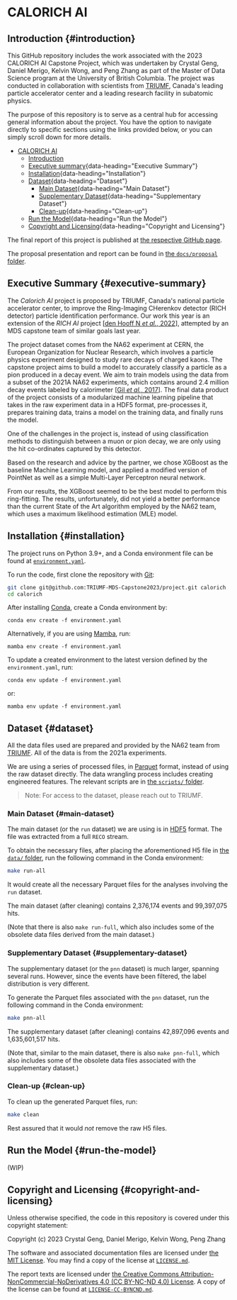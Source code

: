 # CALORICH AI

## Introduction {#introduction}

This GitHub repository includes the work associated with the 2023 CALORICH AI Capstone Project, which was undertaken by Crystal Geng, Daniel Merigo, Kelvin Wong, and Peng Zhang as part of the Master of Data Science program at the University of British Columbia. The project was conducted in collaboration with scientists from [TRIUMF](https://www.triumf.ca/), Canada's leading particle accelerator center and a leading research facility in subatomic physics.

The purpose of this repository is to serve as a central hub for accessing general information about the project. You have the option to navigate directly to specific sections using the links provided below, or you can simply scroll down for more details.

-   [CALORICH AI](#CALORICH%20AI)
    -   [Introduction](#introduction)
    -   [Executive summary](#executive-summary){data-heading="Executive Summary"}
    -   [Installation](#installation){data-heading="Installation"}
    -   [Dataset](#dataset){data-heading="Dataset"}
        -   [Main Dataset](#main-dataset){data-heading="Main Dataset"}
        -   [Supplementary Dataset](#supplementary-dataset){data-heading="Supplementary Dataset"}
        -   [Clean-up](#clean-up){data-heading="Clean-up"}
    -   [Run the Model](#run-the-model){data-heading="Run the Model"}
    -   [Copyright and Licensing](#copyright-and-licensing){data-heading="Copyright and Licensing"}

The final report of this project is published at [the respective GitHub page](https://triumf-mds-capstone2023.github.io/project).

The proposal presentation and report can be found in [the `docs/proposal` folder](docs/proposal).

## Executive Summary {#executive-summary}

The *Calorich AI* project is proposed by TRIUMF, Canada's national particle accelerator center, to improve the Ring-Imaging CHerenkov detector (RICH detector) particle identification performance. Our work this year is an extension of the *RICH AI* project [[den Hooff N *et al.*, 2022](https://triumf-mds-capstone2023.github.io/project/references.html#id11 "Van den Hooff N, Pandey R, Iyer M, and Jena S. Rich ai final report. 2022. Accessed: 2023-05-12. URL: https://triumf-capstone2022.github.io/richai/welcome.html.")], attempted by an MDS capstone team of similar goals last year.

The project dataset comes from the NA62 experiment at CERN, the European Organization for Nuclear Research, which involves a particle physics experiment designed to study rare decays of charged kaons. The capstone project aims to build a model to accurately classify a particle as a pion produced in a decay event. We aim to train models using the data from a subset of the 2021A NA62 experiments, which contains around 2.4 million decay events labeled by calorimeter [[Gil *et al.*, 2017](https://triumf-mds-capstone2023.github.io/project/references.html#id5 "E. Cortina Gil, E. Martin Albarran, E. Minucci, G. Nüssle, S. Padolski, P. Petrov, N. Szilasi, B. Velghe, G. Georgiev, V. Kozhuharov, L. Litov, T. Husek, K. Kampf, M. Zamkovsky, R. Aliberti, K. H. Geib, G. Khoriauli, K. Kleinknecht, J. Kunze, D. Lomidze, R. Marchevski, L. Peruzzo, M. Vormstein, R. Wanke, A. Winhart, M. Bolognesi, V. Carassiti, S. Chiozzi, A. Cotta Ramusino, A. Gianoli, R. Malaguti, P. Dalpiaz, M. Fiorini, E. Gamberini, I. Neri, A. Norton, F. Petrucci, M. Statera, H. Wahl, F. Bucci, R. Ciaranfi, M. Lenti, F. Maletta, R. Volpe, A. Bizzeti, A. Cassese, E. Iacopini, A. Antonelli, E. Capitolo, C. Capoccia, A. Cecchetti, G. Corradi, V. Fascianelli, F. Gonnella, G. Lamanna, R. Lenci, G. Mannocchi, S. Martellotti, M. Moulson, C. Paglia, M. Raggi, V. Russo, M. Santoni, T. Spadaro, D. Tagnani, S. Valeri, T. Vassilieva, F. Cassese, L. Roscilli, F. Ambrosino, T. Capussela, D. Di Filippo, P. Massarotti, M. Mirra, M. Napolitano, G. Saracino, M. Barbanera, P. Cenci, B. Checcucci, V. Duk, L. Farnesini, E. Gersabeck, M. Lupi, A. Papi, M. Pepe, M. Piccini, G. Scolieri, D. Aisa, G. Anzivino, M. Bizzarri, C. Campeggi, E. Imbergamo, A. Piluso, C. Santoni, L. Berretta, S. Bianucci, A. Burato, C. Cerri, R. Fantechi, S. Galeotti, G. Magazzu\textquotesingle , M. Minuti, A. Orsini, G. Petragnani, L. Pontisso, F. Raffaelli, F. Spinella, G. Collazuol, I. Mannelli, C. Avanzini, F. Costantini, L. Di Lella, N. Doble, M. Giorgi, S. Giudici, E. Pedreschi, R. Piandani, G. Pierazzini, J. Pinzino, M. Sozzi, L. Zaccarelli, A. Biagioni, E. Leonardi, A. Lonardo, P. Valente, P. Vicini, G. D\textquotesingle Agostini, R. Ammendola, V. Bonaiuto, N. De Simone, L. Federici, A. Fucci, G. Paoluzzi, A. Salamon, G. Salina, F. Sargeni, C. Biino, G. Dellacasa, S. Garbolino, F. Marchetto, S. Martoiu, G. Mazza, A. Rivetti, R. Arcidiacono, B. Bloch-Devaux, M. Boretto, L. Iacobuzio, E. Menichetti, D. Soldi, J. Engelfried, N. Estrada-Tristan, A. M. Bragadireanu, O. E. Hutanu, N. Azorskiy, V. Elsha, T. Enik, V. Falaleev, L. Glonti, Y. Gusakov, S. Kakurin, V. Kekelidze, S. Kilchakovskaya, E. Kislov, A. Kolesnikov, D. Madigozhin, M. Misheva, S. Movchan, I. Polenkevich, Y. Potrebenikov, V. Samsonov, S. Shkarovskiy, S. Sotnikov, L. Tarasova, M. Zaytseva, A. Zinchenko, V. Bolotov, S. Fedotov, E. Gushin, A. Khotjantsev, A. Khudyakov, A. Kleimenova, Yu. Kudenko, A. Shaikhiev, A. Gorin, S. Kholodenko, V. Kurshetsov, V. Obraztsov, A. Ostankov, V. Rykalin, V. Semenov, V. Sugonyaev, O. Yushchenko, L. Bician, T. Blazek, V. Cerny, M. Koval, R. Lietava, G. Aglieri Rinella, J. Arroyo Garcia, S. Balev, M. Battistin, J. Bendotti, F. Bergsma, S. Bonacini, F. Butin, A. Ceccucci, P. Chiggiato, H. Danielsson, J. Degrange, N. Dixon, B. Döbrich, P. Farthouat, L. Gatignon, P. Golonka, S. Girod, A. Goncalves Martins De Oliveira, R. Guida, F. Hahn, E. Harrouch, M. Hatch, P. Jarron, O. Jamet, B. Jenninger, J. Kaplon, A. Kluge, G. Lehmann-Miotto, P. Lichard, G. Maire, A. Mapelli, J. Morant, M. Morel, J. Noël, M. Noy, V. Palladino, A. Pardons, F. Perez-Gomez, L. Perktold, M. Perrin-Terrin, P. Petagna, K. Poltorak, P. Riedler, G. Romagnoli, G. Ruggiero, T. Rutter, J. Rouet, V. Ryjov, A. Saputi, T. Schneider, G. Stefanini, C. Theis, S. Tiuraniemi, F. Vareia Rodriguez, S. Venditti, M. Vergain, H. Vincke, P. Wertelaers, M. B. Brunetti, S. Edwards, E. Goudzovski, B. Hallgren, M. Krivda, C. Lazzeroni, N. Lurkin, D. Munday, F. Newson, C. Parkinson, S. Pyatt, A. Romano, X. Serghi, A. Sergi, R. Staley, A. Sturgess, H. Heath, R. Page, B. Angelucci, D. Britton, D. Protopopescu, I. Skillicorn, P. Cooke, J. B. Dainton, J. R. Fry, L. Fulton, D. Hutchcroft, E. Jones, T. Jones, K. Massri, E. Maurice, K. McCormick, P. Sutcliffe, B. Wrona, A. Conovaloff, P. Cooper, D. Coward, P. Rubin, and R. Winston. The beam and detector of the NA62 experiment at CERN. Journal of Instrumentation, 12(05):P05025–P05025, May 2017. URL: https://doi.org/10.1088%2F1748-0221%2F12%2F05%2Fp05025, doi:10.1088/1748-0221/12/05/p05025.")]. The final data product of the project consists of a modularized machine learning pipeline that takes in the raw experiment data in a HDF5 format, pre-processes it, prepares training data, trains a model on the training data, and finally runs the model.

One of the challenges in the project is, instead of using classification methods to distinguish between a muon or pion decay, we are only using the hit co-ordinates captured by this detector.

Based on the research and advice by the partner, we chose XGBoost as the baseline Machine Learning model, and applied a modified version of PointNet as well as a simple Multi-Layer Perceptron neural network.

From our results, the XGBoost seemed to be the best model to perform this ring-fitting. The results, unfortunately, did not yield a better performance than the current State of the Art algorithm employed by the NA62 team, which uses a maximum likelihood estimation (MLE) model.

## Installation {#installation}

The project runs on Python 3.9+, and a Conda environment file can be found at [`environment.yaml`](environment.yaml).

To run the code, first clone the repository with [Git](https://git-scm.org/):

``` bash
git clone git@github.com:TRIUMF-MDS-Capstone2023/project.git calorich
cd calorich
```

After installing [Conda](https://github.com/conda/conda), create a Conda environment by:

```         
conda env create -f environment.yaml
```

Alternatively, if you are using [Mamba](https://github.com/mamba-org/mamba), run:

```         
mamba env create -f environment.yaml
```

To update a created environment to the latest version defined by the `environment.yaml`, run:

```         
conda env update -f environment.yaml
```

or:

```         
mamba env update -f environment.yaml
```

## Dataset {#dataset}

All the data files used are prepared and provided by the NA62 team from [TRIUMF](https://triumf.ca/). All of the data is from the 2021a experiments.

We are using a series of processed files, in [Parquet](https://parquet.apache.org/) format, instead of using the raw dataset directly. The data wrangling process includes creating engineered features. The relevant scripts are in [the `scripts/` folder](scripts/).

> Note: For access to the dataset, please reach out to TRIUMF.

### Main Dataset {#main-dataset}

The main dataset (or the `run` dataset) we are using is in [HDF5](https://www.loc.gov/preservation/digital/formats/fdd/fdd000229.shtml) format. The file was extracted from a full `RECO` stream.

To obtain the necessary files, after placing the aforementioned H5 file in [the `data/` folder](data/), run the following command in the Conda environment:

``` bash
make run-all
```

It would create all the necessary Parquet files for the analyses involving the `run` dataset.

The main dataset (after cleaning) contains 2,376,174 events and 99,397,075 hits.

(Note that there is also `make run-full`, which also includes some of the obsolete data files derived from the main dataset.)

### Supplementary Dataset {#supplementary-dataset}

The supplementary dataset (or the `pnn` dataset) is much larger, spanning several runs. However, since the events have been filtered, the label distribution is very different.

To generate the Parquet files associated with the `pnn` dataset, run the following command in the Conda environment:

``` bash
make pnn-all
```

The supplementary dataset (after cleaning) contains 42,897,096 events and 1,635,601,517 hits.

(Note that, similar to the main dataset, there is also `make pnn-full`, which also includes some of the obsolete data files associated with the supplementary dataset.)

### Clean-up {#clean-up}

To clean up the generated Parquet files, run:

``` bash
make clean
```

Rest assured that it would *not* remove the raw H5 files.

## Run the Model {#run-the-model}

(WIP)

## Copyright and Licensing {#copyright-and-licensing}

Unless otherwise specified, the code in this repository is covered under this copyright statement:

Copyright (c) 2023 Crystal Geng, Daniel Merigo, Kelvin Wong, Peng Zhang

The software and associated documentation files are licensed under [the MIT License](https://opensource.org/license/mit/). You may find a copy of the license at [`LICENSE.md`](LICENSE.md).

The report texts are licensed under [the Creative Commons Attribution-NonCommercial-NoDerivatives 4.0 (CC BY-NC-ND 4.0) License](https://creativecommons.org/licenses/by-nc-nd/4.0/). A copy of the license can be found at [`LICENSE-CC-BYNCND.md`](LICENSE-CC-BYNCND.md).
